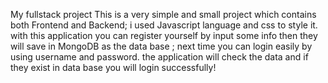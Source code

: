 My fullstack project
This is a very simple and small project which contains both Frontend and Backend;
i used Javascript language and css to style it.
with this application you can register yourself by input some info then
they will save in MongoDB as the data base ;
next time you can login easily by using username and password.
the application will check the data and if they exist in data base you will 
login successfully!
